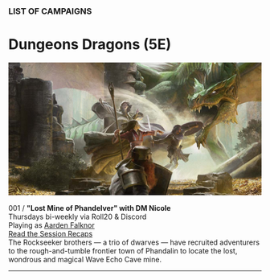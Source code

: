 ### LIST OF CAMPAIGNS

# Dungeons <i class="fab fa-d-and-d"></i> Dragons (5E)

![Image](/dnd-5e-phandelver-carousel.png)

<a name="001"></a>
001 / **"Lost Mine of Phandelver" with DM Nicole**
<br />Thursdays bi-weekly via Roll20 & Discord
<br />Playing as [Aarden Falknor](/character)
<br /><i class="fas fa-book-open"></i> [Read the Session Recaps](/campaign/2021-lmop-with-dm-nicole)
<br />The Rockseeker brothers — a trio of dwarves — have recruited adventurers to the rough-and-tumble frontier town of Phandalin to locate the lost, wondrous and magical Wave Echo Cave mine.

---
